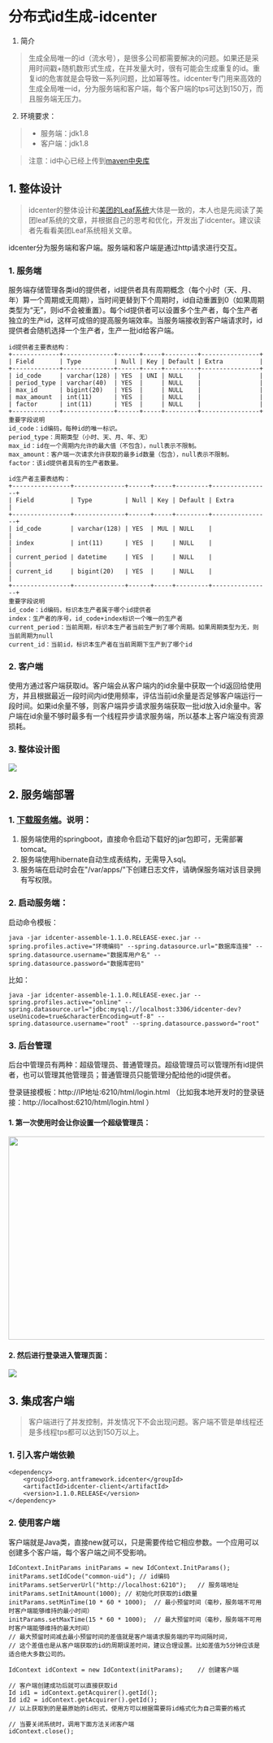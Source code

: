 # 分布式id生成-idcenter

1. 简介
> 生成全局唯一的id（流水号），是很多公司都需要解决的问题。如果还是采用时间戳+随机数形式生成，在并发量大时，很有可能会生成重复的id。重复id的危害就是会导致一系列问题，比如幂等性。idcenter专门用来高效的生成全局唯一id，分为服务端和客户端，每个客户端的tps可达到150万，而且服务端无压力。

2. 环境要求：
> * 服务端：jdk1.8
> * 客户端：jdk1.8


> 注意：id中心已经上传到[maven中央库](http://search.maven.org/#search%7Cga%7C1%7Corg.antframework.idcenter)

## 1. 整体设计
> idcenter的整体设计和[美团的Leaf系统](https://tech.meituan.com/MT_Leaf.html)大体是一致的，本人也是先阅读了美团leaf系统的文章，并根据自己的思考和优化，开发出了idcenter。建议读者先看看美团Leaf系统相关文章。

idcenter分为服务端和客户端。服务端和客户端是通过http请求进行交互。

### 1. 服务端
服务端存储管理各类id的提供者，id提供者具有周期概念（每个小时（天、月、年）算一个周期或无周期），当时间更替到下个周期时，id自动重置到0（如果周期类型为“无”，则id不会被重置）。每个id提供者可以设置多个生产者，每个生产者独立的生产id，这样可成倍的提高服务端效率。当服务端接收到客户端请求时，id提供者会随机选择一个生产者，生产一批id给客户端。

```
id提供者主要表结构：
+-------------+--------------+------+-----+---------+----------------+
| Field       | Type         | Null | Key | Default | Extra          |
+-------------+--------------+------+-----+---------+----------------+
| id_code     | varchar(128) | YES  | UNI | NULL    |                |
| period_type | varchar(40)  | YES  |     | NULL    |                |
| max_id      | bigint(20)   | YES  |     | NULL    |                |
| max_amount  | int(11)      | YES  |     | NULL    |                |
| factor      | int(11)      | YES  |     | NULL    |                |
+-------------+--------------+------+-----+---------+----------------+
重要字段说明
id_code：id编码，每种id的唯一标识。
period_type：周期类型（小时、天、月、年、无）
max_id：id在一个周期内允许的最大值（不包含），null表示不限制。
max_amount：客户端一次请求允许获取的最多id数量（包含），null表示不限制。
factor：该id提供者具有的生产者数量。
```
```
id生产者主要表结构：
+----------------+--------------+------+-----+---------+----------------+
| Field          | Type         | Null | Key | Default | Extra          |
+----------------+--------------+------+-----+---------+----------------+
| id_code        | varchar(128) | YES  | MUL | NULL    |                |
| index          | int(11)      | YES  |     | NULL    |                |
| current_period | datetime     | YES  |     | NULL    |                |
| current_id     | bigint(20)   | YES  |     | NULL    |                |
+----------------+--------------+------+-----+---------+----------------+
重要字段说明
id_code：id编码，标识本生产者属于哪个id提供者
index：生产者的序号，id_code+index标识一个唯一的生产者
current_period：当前周期，标识本生产者当前生产到了哪个周期。如果周期类型为无，则当前周期为null
current_id：当前id，标识本生产者在当前周期下生产到了哪个id
```
### 2. 客户端
使用方通过客户端获取id。客户端会从客户端内的id余量中获取一个id返回给使用方，并且根据最近一段时间内id使用频率，评估当前id余量是否足够客户端运行一段时间。如果id余量不够，则客户端异步请求服务端获取一批id放入id余量中。客户端在id余量不够时最多有一个线程异步请求服务端，所以基本上客户端没有资源损耗。
### 3. 整体设计图
![](https://note.youdao.com/yws/api/personal/file/WEB21517303ba4dba3ce73b76e4c338e1b8?method=download&shareKey=77b353a4a710cef174402c89d6586da3)

## 2. 服务端部署
### 1. [下载服务端](https://repo.maven.apache.org/maven2/org/antframework/idcenter/idcenter-assemble/1.1.0.RELEASE/idcenter-assemble-1.1.0.RELEASE-exec.jar)。说明：
1. 服务端使用的springboot，直接命令启动下载好的jar包即可，无需部署tomcat。
2. 服务端使用hibernate自动生成表结构，无需导入sql。
3. 服务端在启动时会在"/var/apps/"下创建日志文件，请确保服务端对该目录拥有写权限。

### 2. 启动服务端：
启动命令模板：
```
java -jar idcenter-assemble-1.1.0.RELEASE-exec.jar --spring.profiles.active="环境编码" --spring.datasource.url="数据库连接" --spring.datasource.username="数据库用户名" --spring.datasource.password="数据库密码"
```
比如：
```
java -jar idcenter-assemble-1.1.0.RELEASE-exec.jar --spring.profiles.active="online" --spring.datasource.url="jdbc:mysql://localhost:3306/idcenter-dev?useUnicode=true&characterEncoding=utf-8" --spring.datasource.username="root" --spring.datasource.password="root"
```
### 3. 后台管理
后台中管理员有两种：超级管理员、普通管理员。超级管理员可以管理所有id提供者，也可以管理其他管理员；普通管理员只能管理分配给他的id提供者。

登录链接模板：http://IP地址:6210/html/login.html （比如我本地开发时的登录链接：http://localhost:6210/html/login.html ）
#### 1. 第一次使用时会让你设置一个超级管理员：
<img width="600" height="400" src="https://note.youdao.com/yws/api/personal/file/WEB10c31f64f12088d4b5603ba5bf6b6d83?method=download&shareKey=7ebdea09354d98897dfbb4635622ae43"></img>
#### 2. 然后进行登录进入管理页面：
![](https://note.youdao.com/yws/api/personal/file/WEB7fd296e1ce54adcc48d4d337745aa92d?method=download&shareKey=c45a09631757854961a196291bdab140)

## 3. 集成客户端
> 客户端进行了并发控制，并发情况下不会出现问题。客户端不管是单线程还是多线程tps都可以达到150万以上。

### 1. 引入客户端依赖
```
<dependency>
    <groupId>org.antframework.idcenter</groupId>
    <artifactId>idcenter-client</artifactId>
    <version>1.1.0.RELEASE</version>
</dependency>
```
### 2. 使用客户端
客户端就是Java类，直接new就可以，只是需要传给它相应参数。一个应用可以创建多个客户端，每个客户端之间不受影响。
```
IdContext.InitParams initParams = new IdContext.InitParams();
initParams.setIdCode("common-uid"); // id编码
initParams.setServerUrl("http://localhost:6210");   // 服务端地址
initParams.setInitAmount(1000); // 初始化时获取的id数量
initParams.setMinTime(10 * 60 * 1000);  // 最小预留时间（毫秒，服务端不可用时客户端能够维持的最小时间）
initParams.setMaxTime(15 * 60 * 1000);  // 最大预留时间（毫秒，服务端不可用时客户端能够维持的最大时间）
// 最大预留时间减去最小预留时间的差值就是客户端请求服务端的平均间隔时间，
// 这个差值也是从客户端获取的id的周期误差时间，建议合理设置。比如差值为5分钟应该是适合绝大多数公司的。

IdContext idContext = new IdContext(initParams);    // 创建客户端

// 客户端创建成功后就可以直接获取id
Id id1 = idContext.getAcquirer().getId();
Id id2 = idContext.getAcquirer().getId();
// 以上获取到的是最原始的id形式，使用方可以根据需要将id格式化为自己需要的格式

// 当要关闭系统时，调用下面方法关闭客户端
idContext.close();
```
